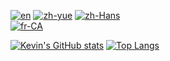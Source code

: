 [![en](https://img.shields.io/badge/lang-en-red.svg)](https://github.com/kevindkchan/kevindkchan/blob/main/README.md)
[![zh-yue](https://img.shields.io/badge/lang-zh--yue-blue)](https://github.com/kevindkchan/kevindkchan/blob/main/README.zh-yue.md)
[![zh-Hans](https://img.shields.io/badge/lang-zh--Hans-yellow)](https://github.com/kevindkchan/kevindkchan/blob/main/README.zh-Hans.md)\
[![fr-CA](https://img.shields.io/badge/lang-fr--CA-green)](https://github.com/kevindkchan/kevindkchan/blob/main/README.fr-CA.md)

[![Kevin's GitHub stats](https://github-readme-stats.vercel.app/api?username=kevindkchan&show_icons=true&theme=dark)](https://github.com/anuraghazra/github-readme-stats)
[![Top Langs](https://github-readme-stats.vercel.app/api/top-langs/?username=kevindkchan&show_icons=true&theme=dark)](https://github.com/anuraghazra/github-readme-stats)
